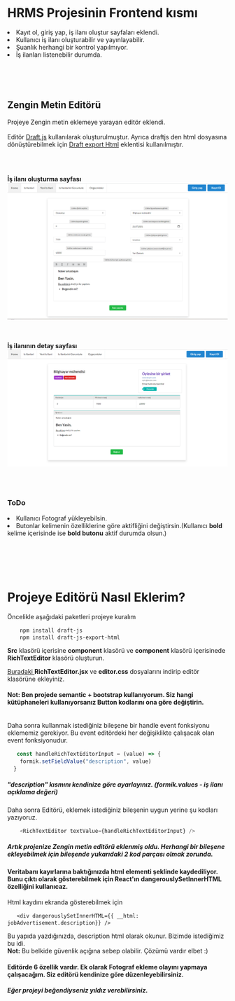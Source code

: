 # HRMS Projesinin Frontend kısmı

<li>Kayıt ol, giriş yap, iş ilanı oluştur sayfaları eklendi.</li>
<li>Kullanıcı iş ilanı oluşturabilir ve yayınlayabilir.</li>
<li>Şuanlık herhangi bir kontrol yapılmıyor.</li>
<li>İş ilanları listenebilir durumda.</li>


<br><br><br>
## Zengin Metin Editörü
Projeye Zengin metin eklemeye yarayan editör eklendi.<br><br>
Editör [Draft.js](https://draftjs.org/) kullanılarak oluşturulmuştur.
Ayrıca draftjs den html dosyasına dönüştürebilmek için [Draft export Html](https://www.npmjs.com/package/draft-js-export-html) eklentisi kullanılmıştır.

<br><br>

<strong>İş ilanı oluşturma sayfası</strong>
![ui](https://raw.githubusercontent.com/yasintorun/insan-kaynaklari-yonetim-sistemi/Dev3/frontend/editor.PNG)

<br><br>
<strong>İş ilanının detay sayfası</strong>
![ui](https://raw.githubusercontent.com/yasintorun/insan-kaynaklari-yonetim-sistemi/Dev3/frontend/output.PNG)

<br><br>

### ToDo
<li>Kullanıcı Fotograf yükleyebilsin.</li>
<li>Butonlar kelimenin özelliklerine göre aktifliğini değiştirsin.(Kullanıcı <strong>bold</strong> kelime içerisinde ise <strong>bold butonu</strong> aktif durumda olsun.)</li>

<br><br><br><br>

# Projeye Editörü Nasıl Eklerim?

Öncelikle aşağıdaki paketleri projeye kuralım 

    	npm install draft-js
    	npm install draft-js-export-html


<strong>Src</strong> klasörü içerisine <strong>component</strong> klasörü ve <strong>component</strong> klasörü içerisinede <strong>RichTextEditor</strong> klasörü oluşturun.

[Buradaki ](https://github.com/yasintorun/insan-kaynaklari-yonetim-sistemi/tree/Dev3/frontend/src/components/RichTextEditor) <strong>RichTextEditor.jsx</strong> ve <strong>editor.css</strong> dosyalarını indirip editör klasörüne ekleyiniz. 

#### Not: Ben projede semantic + bootstrap kullanıyorum. Siz hangi kütüphaneleri kullanıyorsanız Button kodlarını ona göre değiştirin.

  <br>
Daha sonra kullanmak istediğiniz bileşene bir handle event fonksiyonu eklememiz gerekiyor. Bu event editördeki her değişiklikte çalışacak olan event fonksiyonudur.

```javascript
   const handleRichTextEditorInput = (value) => {
    formik.setFieldValue("description", value)
  }
 ```
 
##### "description" kısmını kendinize göre ayarlayınız. (formik.values - iş ilanı açıklama değeri)


Daha sonra Editörü, eklemek istediğiniz bileşenin uygun yerine şu kodları yazıyoruz.
```javascript
    <RichTextEditor textValue={handleRichTextEditorInput} />
 ```

##### Artık projenize Zengin metin editörü eklenmiş oldu. Herhangi bir bileşene ekleyebilmek için bileşende yukarıdaki 2 kod parçası olmak zorunda. <br>

#### Veritabanı kayırlarına baktığınızda html elementi şeklinde kaydediliyor. Bunu çıktı olarak gösterebilmek için React'ın dangerouslySetInnerHTML özelliğini kullanıcaz.
Html kaydını ekranda gösterebilmek için
```
   <div dangerouslySetInnerHTML={{ __html: jobAdvertisement.description}} />
```
Bu yapıda yazdığınızda, description html olarak okunur. Bizimde istediğimiz bu idi. <br>
<strong>Not:</strong> Bu belkide güvenlik açığına sebep olabilir. Çözümü vardır elbet :)

#### Editörde 6 özellik vardır. Ek olarak Fotograf ekleme olayını yapmaya çalışacağım. Siz editörü kendinize göre düzenleyebilirsiniz.

##### Eğer projeyi beğendiyseniz yıldız verebilirsiniz.
